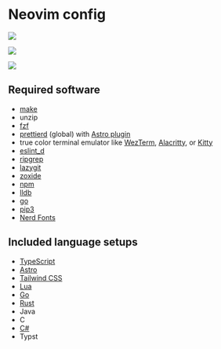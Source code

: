 # Neovim config

<a href="https://dotfyle.com/Frank-Mayer/nvim"><img src="https://dotfyle.com/Frank-Mayer/nvim/badges/plugins?style=flat" /></a>

<a href="https://dotfyle.com/Frank-Mayer/nvim"><img src="https://dotfyle.com/Frank-Mayer/nvim/badges/leaderkey?style=flat" /></a>

<a href="https://dotfyle.com/Frank-Mayer/nvim"><img src="https://dotfyle.com/Frank-Mayer/nvim/badges/plugin-manager?style=flat" /></a>

## Required software

- [make](https://www.gnu.org/software/make/)
- unzip
- [fzf](https://github.com/junegunn/fzf)
- [prettierd](https://github.com/fsouza/prettierd) (global) with [Astro plugin](https://github.com/withastro/prettier-plugin-astro)
- true color terminal emulator like [WezTerm](https://wezfurlong.org/wezterm/), [Alacritty](https://alacritty.org), or [Kitty](https://sw.kovidgoyal.net/kitty/)
- [eslint_d](https://github.com/mantoni/eslint_d.js)
- [ripgrep](https://github.com/BurntSushi/ripgrep)
- [lazygit](https://github.com/jesseduffield/lazygit)
- [zoxide](https://github.com/ajeetdsouza/zoxide)
- [npm](https://nodejs.org)
- [lldb](https://lldb.llvm.org)
- [go](https://go.dev/)
- [pip3](https://www.python.org/downloads)
- [Nerd Fonts](https://www.nerdfonts.com/font-downloads)

## Included language setups

- [TypeScript](https://www.typescriptlang.org/)
- [Astro](https://astro.build/)
- [Tailwind CSS](https://tailwindcss.com/)
- [Lua](https://www.lua.org/)
- [Go](https://go.dev/)
- [Rust](https://www.rust-lang.org/)
- Java
- C
- [C#](https://docs.microsoft.com/en-us/dotnet/csharp/)
- Typst
